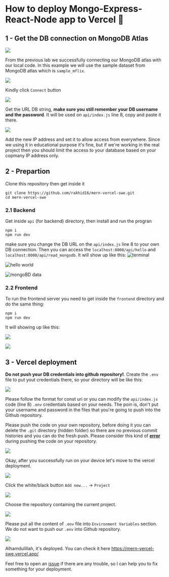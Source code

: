 # How to deploy Mongo-Express-React-Node app to Vercel 🚀

## 1 - Get the DB connection on MongoDB Atlas
![](figs/collections.png)

From the previous lab we successfully connecting our MongoDB atlas with our local code. In this example we will use the sample dataset from MongoDB atlas which is `sample_mflix`.

![](figs/connect.png)

Kindly click `Connect` button

![](figs/url_string.png)

Get the URL DB string, **make sure you still remember your DB username and the password**. It will be used on `api/index.js` line 8, copy and paste it there.

![](figs/network.png)

Add the new IP address and set it to allow access from everywhere. Since we using it in educational purpose it's fine, but if we're working in the real project then you should limit the access to your database based on your copmany IP address only.

## 2 - Prepartion
Clone this repository then get inside it
```
git clone https://github.com/rakhid16/mern-vercel-swe.git
cd mern-vercel-swe
```

### 2.1 Backend
Get inside `api` (for backend) directory, then install and run the progran
```
npm i
npm run dev
```
make sure you change the DB URL on the `api/index.js` line 8 to your own DB connection. Then you can access the `localhost:8000/api/hello` and `localhost:8000/api/read_mongodb`. It will show up like this:
![terminal](figs/api_terminal.png)

![hello world](figs/api_hello.png)

![mongoBD data](figs/api_mongodb.png)

### 2.2 Frontend
To run the frontend server you need to get inside the `frontend` directory and do the same thing:
```
npm i
npm run dev
```
It will showing up like this:

![](figs/frontend_terminal.png)

![](figs/frontend_home.png)

## 3 - Vercel deployment
**Do not push your DB credentials into github repository!**. Create the `.env` file to put yout credentials there, so your directory will be like this:

![](figs/env.png)

Please follow the format for const uri or you can modify the `api/index.js` code (line 8) `.env` credentials based on your needs. The poin is, don't put your username and password in the files that you're going to push into the Github repository.

Please push the code on your own repository, before doing it you can delete the `.git` directory (hidden folder) so there are no previous commit histories and you can do the fresh push. Please consider this kind of **[error](https://stackoverflow.com/questions/15240815/git-fatal-the-remote-end-hung-up-unexpectedly)** during pushing the code on your repository.

![](figs/delete_git.png)

Okay, after you successfully run on your device let's move to the vercel deployment.

![](figs/vercel_project.png)

Click the white/black button `Add new...` -> `Project`

![](figs/vercel_repository.png)

Choose the repository containing the current project.

![](figs/vercel_setup.png)

Please put all the content of `.env` file into `Environment Variables` section. We do not want to push our `.env` into Github repository.

![](figs/vercel_congrats.png)

Alhamdulillah, it's deployed. You can check it here https://mern-vercel-swe.vercel.app/

Feel free to open an [issue](https://github.com/rakhid16/mern-vercel-swe/issues) if there are any trouble, so I can help you to fix something for your deployment.